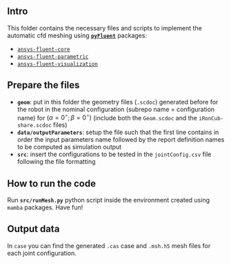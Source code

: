 ## Intro

This folder contains the necessary files and scripts to implement the automatic cfd meshing using [**`pyFluent`**](https://fluent.docs.pyansys.com/version/stable/) packages:

* [`ansys-fluent-core`](https://github.com/ansys/pyfluent)
* [`ansys-fluent-parametric`](https://github.com/ansys/pyfluent-parametric)
* [`ansys-fluent-visualization`](https://github.com/ansys/pyfluent-visualization)


## Prepare the files

* **`geom`**: put in this folder the geometry files (`.scdoc`) generated before for the robot in the nominal configuration (subrepo name = configuration name) for $(\alpha=0^\circ;\beta=0^\circ)$ (include both the `Geom.scdoc` and the `iRonCub-share.scdoc` files)
* **`data/outputParameters`**: setup the file such that the first line contains in order the input parameters name followed by the report definition names to be computed as simulation output
* **`src`**: insert the configurations to be tested in the `jointConfig.csv` file following the file formatting


## How to run the code

Run **`src/runMesh.py`** python script inside the environment created using `mamba` packages.
Have fun!


## Output data

In `case` you can find the generated `.cas` case and `.msh.h5` mesh files for each joint configuration.
 